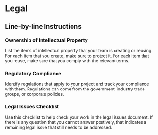 # Legal

## Line-by-line Instructions

### Ownership of Intellectual Property

List the items of intellectual property that your team is creating or reusing. For each item that you create, make sure to protect it. For each item that you reuse, make sure that you comply with the relevant terms.

### Regulatory Compliance

Identify regulations that apply to your project and track your compliance with them. Regulations can come from the government, industry trade groups, or corporate policies.

### Legal Issues Checklist

Use this checklist to help check your work in the legal issues document. If there is any question that you cannot answer postively, that indicates a remaining legal issue that still needs to be addressed.

